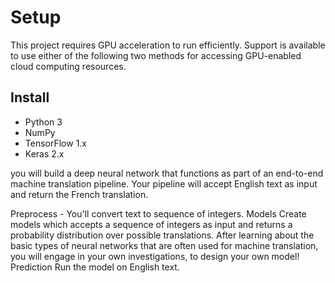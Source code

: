 # Setup

This project requires GPU acceleration to run efficiently. Support is available to use either of the following two methods for accessing GPU-enabled cloud computing resources.

## Install
- Python 3
- NumPy
- TensorFlow 1.x
- Keras 2.x



you will build a deep neural network that functions as part of an end-to-end machine translation pipeline. Your pipeline will accept English text as input and return the French translation.

Preprocess - You'll convert text to sequence of integers.
Models Create models which accepts a sequence of integers as input and returns a probability distribution over possible translations. After learning about the basic types of neural networks that are often used for machine translation, you will engage in your own investigations, to design your own model!
Prediction Run the model on English text.
